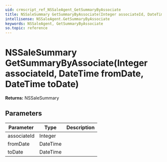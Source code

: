 ```yaml
---
uid: crmscript_ref_NSSaleAgent_GetSummaryByAssociate
title: NSSaleSummary GetSummaryByAssociate(Integer associateId, DateTime fromDate, DateTime toDate)
intellisense: NSSaleAgent.GetSummaryByAssociate
keywords: NSSaleAgent, GetSummaryByAssociate
so.topic: reference
---
```


# NSSaleSummary GetSummaryByAssociate(Integer associateId, DateTime fromDate, DateTime toDate)

**Returns:** NSSaleSummary

## Parameters

| Parameter | Type | Description |
|---|---|---|
| associateId | Integer | |
| fromDate | DateTime | |
| toDate | DateTime | |
